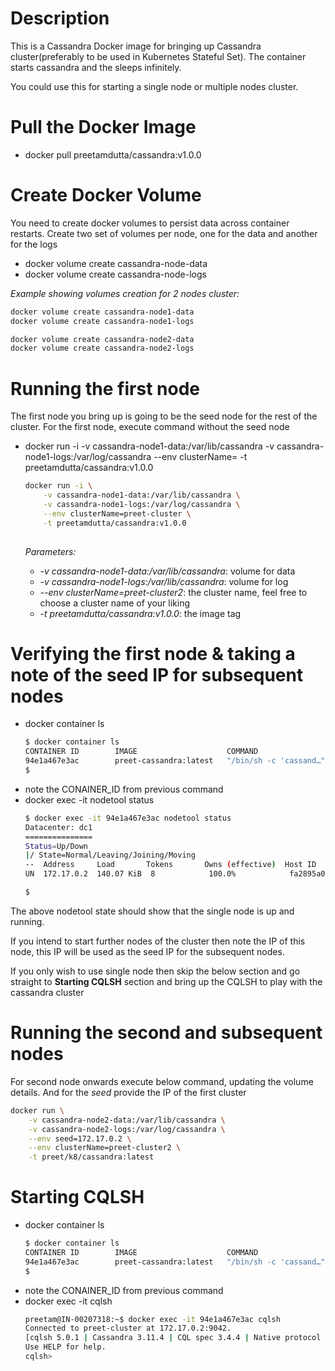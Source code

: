 Description
===========
This is a Cassandra Docker image for bringing up Cassandra cluster(preferably to be used in Kubernetes Stateful Set). The container starts cassandra and the sleeps infinitely.

You could use this for starting a single node or multiple nodes cluster. 

Pull the Docker Image
=====================
- docker pull preetamdutta/cassandra:v1.0.0

Create Docker Volume
====================
You need to create docker volumes to persist data across container restarts. Create two set of volumes per node, one for the data and another for the logs

- docker volume create cassandra-node<sequence-number>-data
- docker volume create cassandra-node<sequence-number>-logs


*Example showing volumes creation for 2 nodes cluster:*
  ```bash
  docker volume create cassandra-node1-data
  docker volume create cassandra-node1-logs
  
  docker volume create cassandra-node2-data
  docker volume create cassandra-node2-logs
  
  ```

Running the first node
======================
The first node you bring up is going to be the seed node for the rest of the cluster. For the first node, execute command without the seed node
- docker run -i -v cassandra-node1-data:/var/lib/cassandra -v cassandra-node1-logs:/var/log/cassandra --env clusterName=<cluster-name> -t preetamdutta/cassandra:v1.0.0
  ```bash
  docker run -i \
      -v cassandra-node1-data:/var/lib/cassandra \
      -v cassandra-node1-logs:/var/log/cassandra \
      --env clusterName=preet-cluster \
      -t preetamdutta/cassandra:v1.0.0
      
  ```
  
  *Parameters:*
  - *-v cassandra-node1-data:/var/lib/cassandra*: volume for data
  - *-v cassandra-node1-logs:/var/lib/cassandra*: volume for log
  - *--env clusterName=preet-cluster2*: the cluster name, feel free to choose a cluster name of your liking
  - *-t preetamdutta/cassandra:v1.0.0*: the image tag


Verifying the first node & taking a note of the seed IP for subsequent nodes
============================================================================
- docker container ls
  ```bash
  $ docker container ls
  CONTAINER ID        IMAGE                    COMMAND                  CREATED             STATUS              PORTS                                         NAMES
  94e1a467e3ac        preet-cassandra:latest   "/bin/sh -c 'cassand…"   3 minutes ago       Up 3 minutes        7000-7001/tcp, 7199/tcp, 9042/tcp, 9160/tcp   hopeful_mendel
  $
  ```
- note the CONAINER_ID from previous command
- docker exec -it <container id> nodetool status
  ```bash
  $ docker exec -it 94e1a467e3ac nodetool status
  Datacenter: dc1
  ===============
  Status=Up/Down
  |/ State=Normal/Leaving/Joining/Moving
  --  Address     Load       Tokens       Owns (effective)  Host ID                               Rack
  UN  172.17.0.2  140.07 KiB  8            100.0%            fa2895a0-7ae8-423a-b5a9-80979abccaf8  rack1
  
  $
  ```

The above nodetool state should show that the single node is up and running.

If you intend to start further nodes of the cluster then note the IP of this node, this IP will be used as the seed IP for the subsequent nodes.

If you only wish to use single node then skip the below section and go straight to **Starting CQLSH** section and bring up the CQLSH to play with the cassandra cluster


Running the second and subsequent nodes
=======================================
For second node onwards execute below command, updating the volume details. And for the *seed* provide the IP of the first cluster
```bash
docker run \
    -v cassandra-node2-data:/var/lib/cassandra \
    -v cassandra-node2-logs:/var/log/cassandra \
    --env seed=172.17.0.2 \
    --env clusterName=preet-cluster2 \
    -t preet/k8/cassandra:latest
```

Starting CQLSH
==============
- docker container ls
  ```bash
  $ docker container ls
  CONTAINER ID        IMAGE                    COMMAND                  CREATED             STATUS              PORTS                                         NAMES
  94e1a467e3ac        preet-cassandra:latest   "/bin/sh -c 'cassand…"   3 minutes ago       Up 3 minutes        7000-7001/tcp, 7199/tcp, 9042/tcp, 9160/tcp   hopeful_mendel
  $
- note the CONAINER_ID from previous command
- docker exec -it <container id> cqlsh
  ```bash
  preetam@IN-00207318:~$ docker exec -it 94e1a467e3ac cqlsh
  Connected to preet-cluster at 172.17.0.2:9042.
  [cqlsh 5.0.1 | Cassandra 3.11.4 | CQL spec 3.4.4 | Native protocol v4]
  Use HELP for help.
  cqlsh>
  ```
